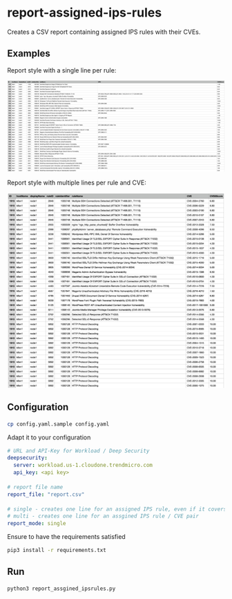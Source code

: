 # report-assigned-ips-rules

Creates a CSV report containing assigned IPS rules with their CVEs.

## Examples

Report style with a single line per rule:

![alt text](images/single-line.png "Single line per rule")

Report style with multiple lines per rule and CVE:

![alt text](images/multi-line.png "Multiple lines per rule")

## Configuration

```sh
cp config.yaml.sample config.yaml
```

Adapt it to your configuration

```yaml
# URL and API-Key for Workload / Deep Security
deepsecurity:
  server: workload.us-1.cloudone.trendmicro.com
  api_key: <api key>

# report file name
report_file: "report.csv"

# single - creates one line for an assigned IPS rule, even if it covers multiple CVEs
# multi - creates one line for an assgined IPS rule / CVE pair
report_mode: single
```

Ensure to have the requirements satisfied

```sh
pip3 install -r requirements.txt
```

## Run

```sh
python3 report_assgined_ipsrules.py
```
